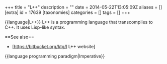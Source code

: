 +++
title = "L++"
description = ""
date = 2014-05-22T13:05:09Z
aliases = []
[extra]
id = 17639
[taxonomies]
categories = []
tags = []
+++

{{language|L++}}
L++ is a programming language that transcompiles to C++. It uses Lisp-like syntax.

==See also==
* [https://bitbucket.org/ktg/l L++ website]

{{language programming paradigm|Imperative}}

